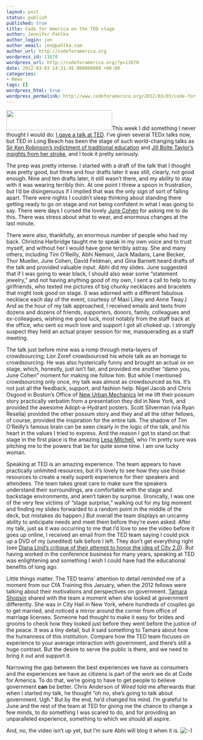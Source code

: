 ```yaml
---
layout: post
status: publish
published: true
title: Code for America on the TED stage
author: Jennifer Pahlka
author_login: jen
author_email: jen@pahlka.com
author_url: http://codeforamerica.org
wordpress_id: 11670
wordpress_url: http://codeforamerica.org/?p=11670
date: 2012-03-03 14:31:45.000000000 +00:00
categories:
- News
tags: []
wordpress_html: true
wordpress_permalink: http://www.codeforamerica.org/2012/03/03/code-for-america-on-the-ted-stage/
---
```


<p><a href="http://codeforamerica.org/wp-content/uploads/2012/03/ted_logo.gif"><img alt="" class="alignleft size-full wp-image-11674" height="53" src="http://codeforamerica.org/wp-content/uploads/2012/03/ted_logo.gif" title="ted_logo" width="280"/></a>This week I did something I never thought I would do: <a href="http://blog.ted.com/2012/02/29/possum-problems-and-building-better-government-jennifer-pahlka-at-ted2012/">I gave a talk at TED</a>. I’ve given several TEDx talks now, but TED in Long Beach has been the stage of such world-changing talks as <a href="http://www.ted.com/talks/ken_robinson_says_schools_kill_creativity.html">Sir Ken Robinson’s indictment of traditional education</a> and <a href="http://www.ted.com/talks/jill_bolte_taylor_s_powerful_stroke_of_insight.html">Jill Bolte Taylor’s insights from her stroke</a>, and I took it pretty seriously.</p>
<p>The prep was pretty intense. I started with a draft of the talk that I thought was pretty good, but three and four drafts later it was still, clearly, not good enough. Nine and ten drafts later, it still wasn’t there, and my ability to stay with it was wearing terribly thin. At one point I threw a spoon in frustration, but I’d be disingenuous if I implied that was the only sign of sort of falling apart. There were nights I couldn’t sleep thinking about standing there getting ready to go on stage and not being confident in what I was going to say. There were days I cursed the lovely <a href="http://en.wikipedia.org/wiki/June_Cohen">June Cohen</a> for asking me to do this. There was stress about what to wear, and enormous changes at the last minute.</p>
<p>There were also, thankfully, an enormous number of people who had my back. Christina Harbridge taught me to speak in my own voice and to trust myself, and without her I would have gone terribly astray. She and many others, including Tim O’Reilly, Abhi Nemani, Jack Madans, Lane Becker, Thor Mueller, June Cohen, David Feldman, and Gina Barnett heard drafts of the talk and provided valuable input. Abhi did my slides. June suggested that if I was going to wear black, I should also wear some “statement jewelry,” and not having anything good of my own, I sent a call to help to my girlfriends, who texted me pictures of big chunky necklaces and bracelets that might look good on stage. (I was adorned with a different fabulous necklace each day of the event, courtesy of Maxi Lilley and Anne Tway.) And as the hour of my talk approached, I received emails and texts from dozens and dozens of friends, supporters, donors, family, colleagues and ex-colleagues, wishing me good luck, most notably from the staff back at the office, who sent so much love and support I got all choked up. I strongly suspect they held an actual prayer session for me, masquerading as a staff meeting.</p>
<p>The talk just before mine was a romp through meta-layers of crowdsourcing; Lior Zoref crowdsourced his whole talk as an homage to crowdsourcing. He was also hysterically funny and brought an actual ox on stage, which, honestly, just isn’t fair, and provided me another “damn you, June Cohen” moment for making me follow him. But while I mentioned crowdsourcing only once, my talk was almost as crowdsourced as his. It’s not just all the feedback, support, and fashion help. Nigel Jacob and Chris Osgood in Boston’s Office of <a href="http://www.newurbanmechanics.org/">New Urban Mechanics</a> let me lift their possum story practically verbatim from a presentation they did in New York, and provided the awesome Adopt-a-Hydrant posters. Scott Silverman (via Ryan Resella) provided the other possum story and they and all the other fellows, of course, provided the inspiration for the entire talk. The shadow of Tim O’Reilly’s famous brain can be seen clearly in the logic of the talk, and his heart in the values I tried to express. And the reason I got to stand on that stage in the first place is the amazing <a href="http://www.kauffman.org/about-foundation/lesa-mitchell.aspx">Lesa Mitchell</a>, who I’m pretty sure was pitching me to the powers that be for quite some time. I am one lucky woman.</p>
<p>Speaking at TED is an amazing experience. The team appears to have practically unlimited resources, but it’s lovely to see how they use those resources to create a really superb experience for their speakers and attendees. The team takes great care to make sure the speakers understand their surroundings, are comfortable with the stage and backstage environments, and aren’t taken by surprise. (Ironically, I was one of the very few victims of “stage surprise,” walking out for my big moment and finding my slides forwarded to a random point in the middle of the deck, but mistakes do happen.) But overall the team displays an uncanny ability to anticipate needs and meet them before they’re even asked. After my talk, just as it was occurring to me that I’d love to see the video before it goes up online, I received an email from the TED team saying I could pick up a DVD of my (unedited) talk before I left. They don’t get everything right (see <a href="http://americancity.org/buzz/entry/3402/">Diana Lind’s critique of their attempt to honor the idea of City 2.0</a>). But having worked in the conference business for many years, speaking at TED was enlightening and something I wish I could have had the educational benefits of long ago.</p>
<p>Little things matter. The TED teams’ attention to detail reminded me of a moment from our CfA Training this January, when the 2012 fellows were talking about their motivations and perspectives on government. <a href="http://tamarashopsin.com/">Tamara Shopsin</a> shared with the team a moment when she looked at government differently. She was in City Hall in New York, where hundreds of couples go to get married, and noticed a mirror around the corner from office of marriage licenses. Someone had thought to make it easy for brides and grooms to check how they looked just before they went before the justice of the peace. It was a tiny detail, but it said something to Tamara about how the humanness of this institution. Compare how the TED team focuses on experience to your average interaction with government, and there’s still a huge contrast. But the desire to serve the public is there, and we need to bring it out and support it.</p>
<p>Narrowing the gap between the best experiences we have as consumers and the experiences we have as citizens is part of the work we do at Code for America. To do that, we’re going to have to get people to believe government <strong>can</strong> be better. Chris Anderson of <em>Wired</em> told me afterwards that when I started my talk, he thought “oh no, she’s going to talk about government. Ugh.” But by the end, he’d changed his mind. I’m grateful to June and the rest of the team at TED for giving me the chance to change a few minds, to do something I was scared to do, and for providing an unparalleled experience, something to which we should all aspire.</p>
<p>And, no, the video isn’t up yet, but I’m sure Abhi will blog it when it is. <img alt=":-)" class="wp-smiley" src="http://www.codeforamerica.org/wp-includes/images/smilies/icon_smile.gif"/> </p>
